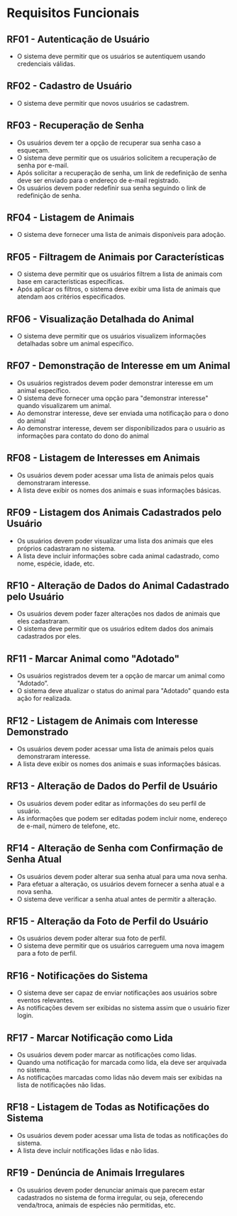 
# Requisitos Funcionais

## RF01 - Autenticação de Usuário

- O sistema deve permitir que os usuários se autentiquem usando credenciais válidas.

## RF02 - Cadastro de Usuário

- O sistema deve permitir que novos usuários se cadastrem.

## RF03 - Recuperação de Senha

- Os usuários devem ter a opção de recuperar sua senha caso a esqueçam.
- O sistema deve permitir que os usuários solicitem a recuperação de senha por e-mail.
- Após solicitar a recuperação de senha, um link de redefinição de senha deve ser enviado para o endereço de e-mail registrado.
- Os usuários devem poder redefinir sua senha seguindo o link de redefinição de senha.

## RF04 - Listagem de Animais

- O sistema deve fornecer uma lista de animais disponíveis para adoção.

## RF05 - Filtragem de Animais por Características

- O sistema deve permitir que os usuários filtrem a lista de animais com base em características específicas.
- Após aplicar os filtros, o sistema deve exibir uma lista de animais que atendam aos critérios especificados.

## RF06 - Visualização Detalhada do Animal

- O sistema deve permitir que os usuários visualizem informações detalhadas sobre um animal específico.

## RF07 - Demonstração de Interesse em um Animal

- Os usuários registrados devem poder demonstrar interesse em um animal específico.
- O sistema deve fornecer uma opção para "demonstrar interesse" quando visualizarem um animal.
- Ao demonstrar interesse, deve ser enviada uma notificação para o dono do animal
- Ao demonstrar interesse, devem ser disponibilizados para o usuário as informações para contato do dono do animal

## RF08 - Listagem de Interesses em Animais

- Os usuários devem poder acessar uma lista de animais pelos quais demonstraram interesse.
- A lista deve exibir os nomes dos animais e suas informações básicas.

## RF09 - Listagem dos Animais Cadastrados pelo Usuário

- Os usuários devem poder visualizar uma lista dos animais que eles próprios cadastraram no sistema.
- A lista deve incluir informações sobre cada animal cadastrado, como nome, espécie, idade, etc.

## RF10 - Alteração de Dados do Animal Cadastrado pelo Usuário

- Os usuários devem poder fazer alterações nos dados de animais que eles cadastraram.
- O sistema deve permitir que os usuários editem dados dos animais cadastrados por eles.

## RF11 - Marcar Animal como "Adotado"

- Os usuários registrados devem ter a opção de marcar um animal como "Adotado”.
- O sistema deve atualizar o status do animal para "Adotado" quando esta ação for realizada.

## RF12 - Listagem de Animais com Interesse Demonstrado

- Os usuários devem poder acessar uma lista de animais pelos quais demonstraram interesse.
- A lista deve exibir os nomes dos animais e suas informações básicas.

## RF13 - Alteração de Dados do Perfil de Usuário

 - Os usuários devem poder editar as informações do seu perfil de usuário.
- As informações que podem ser editadas podem incluir nome, endereço de e-mail, número de telefone, etc.

## RF14 - Alteração de Senha com Confirmação de Senha Atual

- Os usuários devem poder alterar sua senha atual para uma nova senha.
- Para efetuar a alteração, os usuários devem fornecer a senha atual e a nova senha.
- O sistema deve verificar a senha atual antes de permitir a alteração.

## RF15 - Alteração da Foto de Perfil do Usuário

- Os usuários devem poder alterar sua foto de perfil.
- O sistema deve permitir que os usuários carreguem uma nova imagem para a foto de perfil.

## RF16 - Notificações do Sistema

- O sistema deve ser capaz de enviar notificações aos usuários sobre eventos relevantes.
- As notificações devem ser exibidas no sistema assim que o usuário fizer login.

## RF17 - Marcar Notificação como Lida

- Os usuários devem poder marcar as notificações como lidas.
- Quando uma notificação for marcada como lida, ela deve ser arquivada no sistema.
- As notificações marcadas como lidas não devem mais ser exibidas na lista de notificações não lidas.

## RF18 - Listagem de Todas as Notificações do Sistema

- Os usuários devem poder acessar uma lista de todas as notificações do sistema.
- A lista deve incluir notificações lidas e não lidas.

## RF19 - Denúncia de Animais Irregulares

- Os usuários devem poder denunciar animais que parecem estar cadastrados no sistema de forma irregular, ou seja, oferecendo venda/troca, animais de espécies não permitidas, etc.

